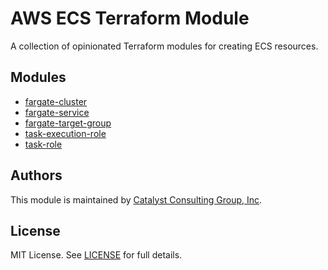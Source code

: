 # AWS ECS Terraform Module

A collection of opinionated Terraform modules for creating ECS resources.

## Modules

- [fargate-cluster](./modules/fargate-cluster/README.md)
- [fargate-service](./modules/fargate-service/README.md)
- [fargate-target-group](./modules/fargate-target-group/README.md)
- [task-execution-role](./modules/task-role/README.md)
- [task-role](./modules/task-role/README.md)

## Authors

This module is maintained by [Catalyst Consulting Group, Inc](https://github.com/Catalyst-Consulting-Group).

## License

MIT License. See [LICENSE](./LICENSE) for full details.
